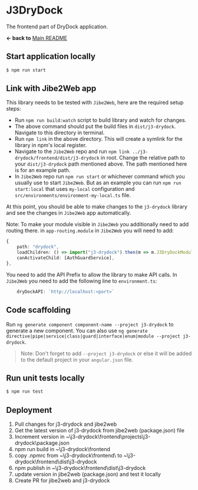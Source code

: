 # J3DryDock

The frontend part of DryDock application.

**← back to** [Main README](../README.md)


## Start application locally

```sh
$ npm run start
```

## Link with Jibe2Web app

This library needs to be tested with `Jibe2Web`, here are the required setup steps:

- Run `npm run build:watch` script to build library and watch for changes.
- The above command should put the build files in `dist/j3-drydock`. Navigate to this directory in terminal.
- Run `npm link` in the above directory. This will create a symlink for the library in npm's local register.
- Navigate to the `Jibe2Web` repo and run `npm link ../j3-drydock/frontend/dist/j3-drydock` in root. Change the relative path to your `dist/j3-drydock` path mentioned above. The path mentioned here is for an example path.
- In `Jibe2Web` repo run `npm run start` or whichever command which you usually use to start `Jibe2Web`. But as an example you can run `npm run start:local` that uses `my-local` configuration and `src/environments/environment-my-local.ts` file.

At this point, you should be able to make changes to the `j3-drydock` library and see the changes in `Jibe2Web` app automatically.

Note:
To make your module visible in `Jibe2Web` you additionally need to add routing there.
in `app-routing.module` in `Jibe2Web` you will need to add:

```ts
{
    path: "drydock",
    loadChildren: () => import("j3-drydock").then(m => m.J3DryDockModule),
    canActivateChild: [AuthGuardService],
},
```

You need to add the API Prefix to allow the library to make API calls. In `Jibe2Web` you need to add the following line to `environment.ts`:

```ts
    dryDockAPI: `http://localhost:<port>`
```

## Code scaffolding

Run `ng generate component component-name --project j3-drydock` to generate a new component. You can also use `ng generate directive|pipe|service|class|guard|interface|enum|module --project j3-drydock`.

> Note: Don't forget to add `--project j3-drydock` or else it will be added to the default project in your `angular.json` file.

## Run unit tests locally

```sh
$ npm run test
```

## Deployment
1. Pull changes for j3-drydock and jibe2web
2. Get the latest version of j3-drydock from jibe2web (package.json) file
3. Increment version in ~\j3-drydock\frontend\projects\j3-drydock\package.json
4. npm run build in ~\j3-drydock\frontend
5. copy .npmrc from ~\j3-drydock\frontend\ to ~\j3-drydock\frontend\dist\j3-drydock
6. npm publish in ~\j3-drydock\frontend\dist\j3-drydock
7. update version in jibe2web (package.json) and test it locally
8. Create PR for jibe2web and j3-drydock

